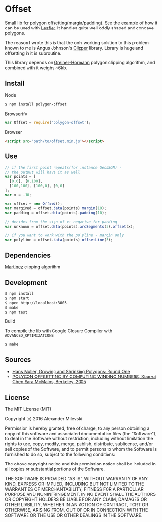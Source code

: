 # Offset

Small lib for polygon offsetting(margin/padding). See the [example](http://w8r.github.io/polygon-offset) of how it can be used with [Leaflet](http://leafletjs.com). It handles quite well oddly shaped and concave polygons.

The reason I wrote this is that the only working solution to this problem known to me is Angus Johnson's [Clipper](http://www.angusj.com/delphi/clipper.php) library. Library is huge and offsetting in it is subroutine.

This library depends on [Greiner-Hormann](http://w8r.github.io/GreinerHormann) polygon clipping algorithm, and combined with it weighs ~6kb.

## Install

Node

```bash
$ npm install polygon-offset
```

Browserify
```js
var Offset = require('polygon-offset');
```

Browser

```html
<script src="path/to/offset.min.js"></script>
```

## Use

```js
// if the first point repeats(for instance GeoJSON) -
// the output will have it as well
var points = [
  [0,0], [0,100],
  [100,100], [100,0], [0,0]
];
var x = -10;

var offset = new Offset();
var margined = offset.data(points).margin(10);
var padding = offset.data(points).padding(10);

// decides from the sign of x: negative for padding
var unknown = offset.data(points).arcSegments(3).offset(x);

// if you want to work with the polyline - margin only
var polyline = offset.data(points).offsetLine(5);

```

## Dependencies

[Martinez](http://w8r.github.io/martinez) clipping algorithm

## Development

```bash
$ npm install
$ npm start
$ open http://localhost:3003
$ make
$ npm test
```

Build

To compile the lib with Google Closure Compiler with `ADVANCED_OPTIMIZATIONS`

```bash
$ make
```

## Sources

* [Hans Muller, Growing and Shrinking Polygons: Round One](http://codepen.io/HansMuller/pen/lDfzt/)
* [POLYGON OFFSETTING BY COMPUTING WINDING NUMBERS, Xiaorui Chen Sara McMains, Berkeley, 2005](http://www.me.berkeley.edu/~mcmains/pubs/DAC05OffsetPolygon.pdf)

## License

The MIT License (MIT)

Copyright (c) 2016 Alexander Milevski

Permission is hereby granted, free of charge, to any person obtaining a copy of
this software and associated documentation files (the "Software"), to deal in
the Software without restriction, including without limitation the rights to
use, copy, modify, merge, publish, distribute, sublicense, and/or sell copies of
the Software, and to permit persons to whom the Software is furnished to do so,
subject to the following conditions:

The above copyright notice and this permission notice shall be included in all
copies or substantial portions of the Software.

THE SOFTWARE IS PROVIDED "AS IS", WITHOUT WARRANTY OF ANY KIND, EXPRESS OR
IMPLIED, INCLUDING BUT NOT LIMITED TO THE WARRANTIES OF MERCHANTABILITY, FITNESS
FOR A PARTICULAR PURPOSE AND NONINFRINGEMENT. IN NO EVENT SHALL THE AUTHORS OR
COPYRIGHT HOLDERS BE LIABLE FOR ANY CLAIM, DAMAGES OR OTHER LIABILITY, WHETHER
IN AN ACTION OF CONTRACT, TORT OR OTHERWISE, ARISING FROM, OUT OF OR IN
CONNECTION WITH THE SOFTWARE OR THE USE OR OTHER DEALINGS IN THE SOFTWARE.



